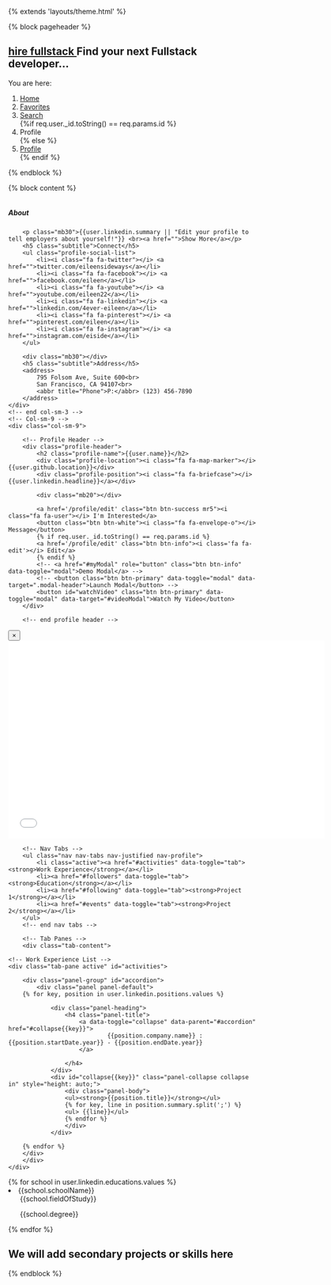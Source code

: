 {% extends 'layouts/theme.html' %}

{% block pageheader %}
<h2><i class="fa fa-user"></i> <a href="/"> hire fullstack </a><span> Find your next Fullstack developer... </span></h2>
<div class="breadcrumb-wrapper">
	<span class="label">You are here:</span>
	<ol class="breadcrumb">
		<li><a href="/">Home</a></li>
		<li><a href="/interested">Favorites</a></li>
		<li><a href="/developers">Search</a></li>
		{%if req.user._id.toString() == req.params.id %}
		<li class="active">Profile</li>
		{% else %}
		<li><a href="/profile/{{req.user._id.toString()}}">Profile</a></li>
		{% endif %}
	</ol>
</div>
{% endblock %}

{% block content %}
<div class="row" ng-controller="TrackingController" ng-init="startTimer()">
	<!-- Col-sm-3 -->
	<div class="col-sm-3">
		<img src="{{user.linkedin.pictureUrl}}" class="thumbnail img-responsive" alt=""/>
		<div class="mb30"></div>
		<h5 class="subtitle">About</h5>

		<p class="mb30">{{user.linkedin.summary || "Edit your profile to tell employers about yourself!"}} <br><a href="">Show More</a></p>
		<h5 class="subtitle">Connect</h5>
		<ul class="profile-social-list">
			<li><i class="fa fa-twitter"></i> <a href="">twitter.com/eileensideways</a></li>
			<li><i class="fa fa-facebook"></i> <a href="">facebook.com/eileen</a></li>
			<li><i class="fa fa-youtube"></i> <a href="">youtube.com/eileen22</a></li>
			<li><i class="fa fa-linkedin"></i> <a href="">linkedin.com/4ever-eileen</a></li>
			<li><i class="fa fa-pinterest"></i> <a href="">pinterest.com/eileen</a></li>
			<li><i class="fa fa-instagram"></i> <a href="">instagram.com/eiside</a></li>
		</ul>

		<div class="mb30"></div>
		<h5 class="subtitle">Address</h5>
		<address>
			795 Folsom Ave, Suite 600<br>
			San Francisco, CA 94107<br>
			<abbr title="Phone">P:</abbr> (123) 456-7890
		</address>
	</div>
	<!-- end col-sm-3 -->
	<!-- Col-sm-9 -->
	<div class="col-sm-9">

		<!-- Profile Header -->
		<div class="profile-header">
			<h2 class="profile-name">{{user.name}}</h2>
			<div class="profile-location"><i class="fa fa-map-marker"></i> {{user.github.location}}</div>
			<div class="profile-position"><i class="fa fa-briefcase"></i>{{user.linkedin.headline}}</a></div>

			<div class="mb20"></div>

			<a href='/profile/edit' class="btn btn-success mr5"><i class="fa fa-user"></i> I'm Interested</a>
			<button class="btn btn-white"><i class="fa fa-envelope-o"></i> Message</button>
			{% if req.user._id.toString() == req.params.id %}
			<a href='/profile/edit' class="btn btn-info"><i class='fa fa-edit'></i> Edit</a>
			{% endif %}
			<!-- <a href="#myModal" role="button" class="btn btn-info" data-toggle="modal">Demo Modal</a> -->
			<!-- <button class="btn btn-primary" data-toggle="modal" data-target=".modal-header">Launch Modal</button> -->
			<button id="watchVideo" class="btn btn-primary" data-toggle="modal" data-target="#videoModal">Watch My Video</button>
		</div>

		<!-- end profile header -->
<!-- Modal -->

<!-- <div class="modal-header">
	<button aria-hidden="true" data-dismiss="modal" class="close" type="button">×</button>
	<h4 class="modal-title">Static Background</h4>
</div> -->




<div class="modal fade" id="videoModal" tabindex="-1" role="dialog" aria-labelledby="myModalLabel" aria-hidden="true">
	<div class="modal-dialog modal-lg">
		<div class="modal-content">
			<div class="modal-header">
				<button type="button" class="close" data-dismiss="modal" aria-hidden="true">&times;</button>
				<!-- <h4 class="modal-title" id="myModalLabel">Modal title</h4> -->
			</div>
			<div class="modal-body">
				<iframe id="userVid" width="640" height="400" src="//www.youtube.com/embed/HyophYBP_w4" frameborder="0" allowfullscreen></iframe>
			</div>
		</div>
	</div>
</div>

<!-- Modal end -->
		<!-- Nav Tabs -->
		<ul class="nav nav-tabs nav-justified nav-profile">
			<li class="active"><a href="#activities" data-toggle="tab"><strong>Work Experience</strong></a></li>
			<li><a href="#followers" data-toggle="tab"><strong>Education</strong></a></li>
			<li><a href="#following" data-toggle="tab"><strong>Project 1</strong></a></li>
			<li><a href="#events" data-toggle="tab"><strong>Project 2</strong></a></li>
		</ul>
		<!-- end nav tabs -->

		<!-- Tab Panes -->
		<div class="tab-content">

	<!-- Work Experience List -->
	<div class="tab-pane active" id="activities">
<!-- 		{% for key, position in user.linkedin.positions.values %}
			<li>{{position.company.name}}
				<ul>{{position.title}}</ul>
				<ul>{{position.startDate.year}} - {{position.endDate.year}}</ul>
			</li>
		{% endfor %} -->
		<div class="panel-group" id="accordion">
			<div class="panel panel-default">
		{% for key, position in user.linkedin.positions.values %}

				<div class="panel-heading">
					<h4 class="panel-title">
						<a data-toggle="collapse" data-parent="#accordion" href="#collapse{{key}}">
								{{position.company.name}} : {{position.startDate.year}} - {{position.endDate.year}}
						</a>

					</h4>
				</div>
				<div id="collapse{{key}}" class="panel-collapse collapse in" style="height: auto;">
					<div class="panel-body">
					<ul><strong>{{position.title}}</strong></ul>
					{% for key, line in position.summary.split(';') %}
					<ul> {{line}}</ul>
					{% endfor %}
					</div>
				</div>

		{% endfor %}
		</div>
		</div>
	</div>

<!-- end work experience list -->

<!-- Education List -->
<div class="tab-pane" id="followers">
	{% for school in user.linkedin.educations.values %}
		<li>{{school.schoolName}}
			<ul> {{school.fieldOfStudy}} </ul>
			<ul> {{school.degree}} </ul>
		</li>
	{% endfor %}
</div>
<!-- project 1 tab -->
	<div class="tab-pane" id="following">
	</div>
<!-- end project 1 tab -->
<!-- project 1 tab -->
	<div class="tab-pane" id="events">
		<h2>We will add secondary projects or skills here</h2>
	</div>
<!-- end project 1 tab -->
</div>
{% endblock %}

<script type="text/javascript">
jQuery(document).ready(function() {
	$('')
});
</script>
